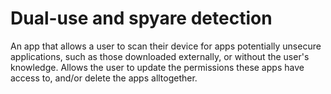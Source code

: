 # Dual-use and spyare detection

An app that allows a user to scan their device for apps potentially unsecure applications, such as those downloaded externally, or without the user's knowledge. 
Allows the user to update the permissions these apps have access to, and/or delete the apps alltogether.
